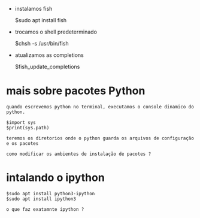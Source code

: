 - instalamos fish

    $sudo apt install fish

- trocamos o shell predeterminado

    $chsh -s /usr/bin/fish

- atualizamos as completions

    $fish_update_completions


# mais sobre pacotes Python

    quando escrevemos python no terminal, executamos o console dinamico do python.

    $import sys
    $print(sys.path)

    teremos os diretorios onde o python guarda os arquivos de configuração e os pacotes

    como modificar os ambientes de instalação de pacotes ?

# intalando o ipython

    $sudo apt install python3-ipython
    $sudo apt install ipython3

    o que faz exatamnte ipython ?